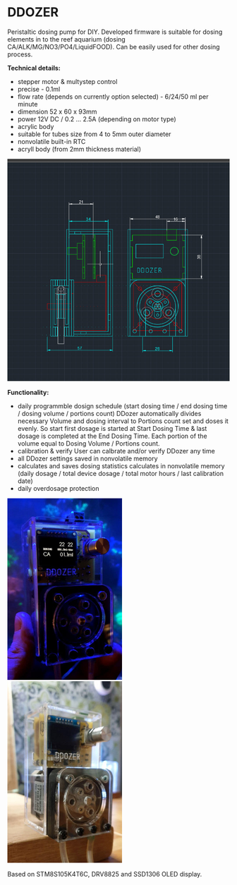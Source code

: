 # DDOZER
Peristaltic dosing pump for DIY. 
Developed firmware is suitable for dosing elements in to the reef aquarium (dosing CA/ALK/MG/NO3/PO4/LiquidFOOD).
Can be easily used for other dosing process.

<b>Technical details:</b>
 - stepper motor & multystep control
 - precise - 0.1ml
 - flow rate (depends on currently option selected) - 6/24/50 ml per minute
 - dimension 52 x 60 x 93mm
 - power 12V DC / 0.2 ... 2.5A (depending on motor type)
 - acrylic body
 - suitable for tubes size from 4 to 5mm outer diameter
 - nonvolatile built-in RTC
 - acryll body (from 2mm thiсkness material)

<img width=520 src="https://github.com/0xbabayaga/DDOZER/blob/main/img/ddozer_3.jpg"></img>

<b>Functionality:</b>
 - daily programmble dosign schedule (start dosing time / end dosing time / dosing volume / portions count)
   DDozer automatically divides necessary Volume and dosing interval to Portions count set and doses it evenly. 
   So start first dosage is started at Start Dosing Time & last dosage is completed at the End Dosing Time. Each portion of the volume equal to Dosing Volume / Portions count.     
 - calibration & verify
   User can calbrate and/or verify DDozer any time
 - all DDozer settings saved in nonvolatile memory
 - calculates and saves dosing statistics calculates in nonvolatile memory (daily dosage / total device dosage / total motor hours / last calibration date)
 - daily overdosage protection

<img width=260 src="https://github.com/0xbabayaga/DDOZER/blob/main/img/ddozer_1.jpg"></img>
<img width=260 src="https://github.com/0xbabayaga/DDOZER/blob/main/img/ddozer_2.jpg"></img>

Based on STM8S105K4T6C, DRV8825 and SSD1306 OLED display. 
